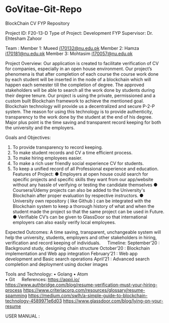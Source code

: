 # GoVitae-Git-Repo
BlockChain CV FYP Repository

Project ID: F20-13-D
Type of Project: Development
FYP Supervisor: Dr. Ehtesham Zahoor

Team : 
Member 1: Mueed i170132@nu.edu.pk
Member 2: Hamza i170181@nu.edu.pk
Member 3: Mohtasim i170057@nu.edu.pk


Project Overview:
Our application is created to facilitate verification of CV for companies, especially in an open house environment. Our project’s phenomena is that after completion of each course the course work done by each student will be inserted in the node of a blockchain which will happen each semester till the completion of degree. The approved stakeholders will be able to search all the work done by students during their degree tenure. Our project is using the private, permissioned and a custom built Blockchain framework to achieve the mentioned goal. Blockchain technology will provide us a decentralized and secure P-2-P system. The reason for using this technology is to provide authenticity, transparency to the work done by the student at the end of his degree. Major plus point is the time saving and transparent record keeping for both the university and the employers.
 
Goals and Objectives:
1.	To provide transparency to record keeping.
2.	To make student records and CV a time efficient process.
3.	To make hiring employees easier.
4.	To make a rich user friendly social experience CV for students.
5.	To keep a unified record of all Professional experience and education. 
 
Features of Project:
● Employers at open house could search for specific projects and
specific skills they want from our app/website without any hassle of
verifying or testing the candidate themselves
● Coursera/Udemy projects can also be added to the University's
Blockchain after proper evaluation by respective instructors.
● University own repository ( like Github ) can be integrated with the
Blockchain system to keep a thorough history of what and when the
student made the project so that the same project can be used in
Future.
● Verifiable CV’s can be given to GlassDoor so that international
employers can also easily verify local employees.

Expected Outcomes:
A time saving, transparent, unchangeable system will help the university, students, employers and other stakeholders in hiring, 
verification and record keeping of individuals.
 
Timeline:
September’20	: 	Background study, designing chain structure
October’20	: 	Blockchain implementation and Web app integration
February’21	: 	Web app development and Basic search operations
April’21	: 	Advanced search completion and deployment using docker images

Tools and Technology:
•	Golang 
•	Atom		
•	Git
 
References:
https://appii.io/ 
https://www.authbridge.com/blog/resume-verification-must-your-hiring-process
https://www.criteriacorp.com/resources/glossary/resume-spamming
https://medium.com/swlh/a-simple-guide-to-blockchain-technology-4589971e6d03
https://www.glassdoor.com/blog/lying-on-your-resume


USER MANUAL :
